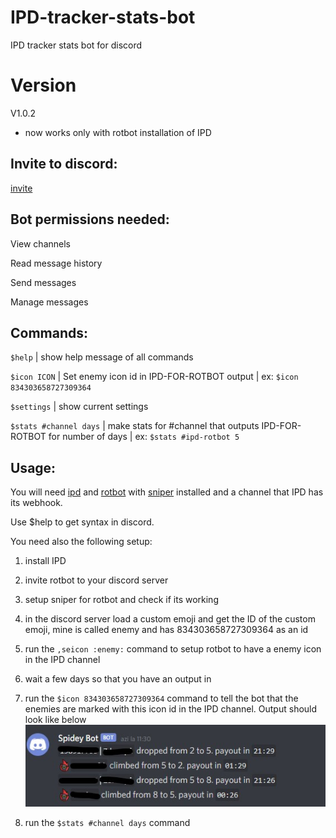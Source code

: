 # IPD-tracker-stats-bot
IPD tracker stats bot for discord

# Version
V1.0.2
- now works only with rotbot installation of IPD

## Invite to discord:	
[invite](https://discord.com/api/oauth2/authorize?client_id=828514266260176916&permissions=76800&scope=bot)

## Bot permissions needed:	

View channels	

Read message history	

Send messages	

Manage messages	

## Commands:		

`$help`	| show help message of all commands

`$icon ICON`  | Set enemy icon id in IPD-FOR-ROTBOT output | ex: `$icon 834303658727309364`

`$settings`	| show current settings

`$stats #channel days` | make stats for #channel that outputs IPD-FOR-ROTBOT for number of days	| ex: `$stats #ipd-rotbot 5`

## Usage:	

You will need [ipd](https://github.com/iprobedroid/swgoh-arena-tracker) and [rotbot](http://rotbot.eu/) with [sniper](http://rotbot.eu/sniper-rb/) installed and a channel that IPD has its webhook.

Use $help to get syntax in discord.	

You need also the following setup:

1. install IPD

2. invite rotbot to your discord server

3. setup sniper for rotbot and check if its working

4. in the discord server load a custom emoji and get the ID of the custom emoji, mine is called enemy and has 834303658727309364 as an id

5. run the `,seicon :enemy:` command to setup rotbot to have a enemy icon in the IPD channel

7. wait a few days so that you have an output in 

6. run the `$icon 834303658727309364` command to tell the bot that the enemies are marked with this icon id in the IPD channel. Output should look like below
![ScreenShot](assets/ipd-rotbot.jpg)

7. run the `$stats #channel days` command 	
